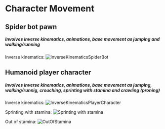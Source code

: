 # Character Movement

## Spider bot pawn 
##### Involves inverse kinematics, animations, base movement as jumping and walking/running

Inverse kinematics:
![InverseKinematicsSpiderBot](https://user-images.githubusercontent.com/82176741/176277874-3d4abb0a-4c1a-45d4-9e02-86ccb50fe4e7.png)

## Humanoid player character
##### Involves inverse kinematics, animations, base movement as jumping, walking/runnig, crouching, sprinting with stamina and crawling (proning)

Inverse kinematics:
![InverseKinematicsPlayerCharacter](https://user-images.githubusercontent.com/82176741/176279086-17dd9989-3da8-4c18-9947-1d3fe13484f5.png)

Sprinting with stamina:
![Sprinting with stamina](https://user-images.githubusercontent.com/82176741/176279429-3a4f9926-b760-4b8c-bbae-8b869e51c8fe.png)

Out of stamina:
![OutOfStamina](https://user-images.githubusercontent.com/82176741/176279692-d8fc65bb-732f-4307-b821-4386366cf576.png)
